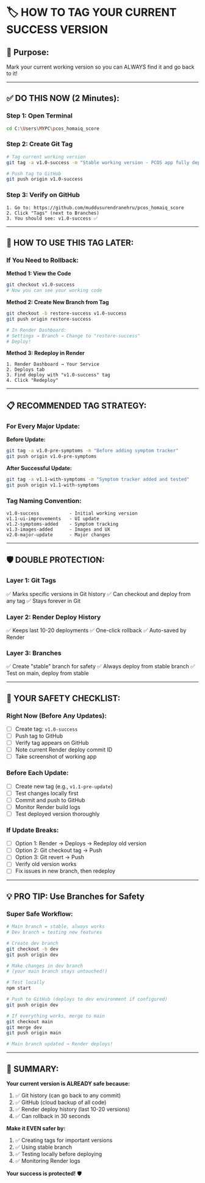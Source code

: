 # 🏷️ HOW TO TAG YOUR CURRENT SUCCESS VERSION

## 🎯 **Purpose:**
Mark your current working version so you can ALWAYS find it and go back to it!

---

## ✅ **DO THIS NOW (2 Minutes):**

### **Step 1: Open Terminal**
```bash
cd C:\Users\MYPC\pcos_homaiq_score
```

### **Step 2: Create Git Tag**
```bash
# Tag current working version
git tag -a v1.0-success -m "Stable working version - PCOS app fully deployed and tested"

# Push tag to GitHub
git push origin v1.0-success
```

### **Step 3: Verify on GitHub**
```
1. Go to: https://github.com/muddusurendranehru/pcos_homaiq_score
2. Click "Tags" (next to Branches)
3. You should see: v1.0-success ✅
```

---

## 🔄 **HOW TO USE THIS TAG LATER:**

### **If You Need to Rollback:**

**Method 1: View the Code**
```bash
git checkout v1.0-success
# Now you can see your working code
```

**Method 2: Create New Branch from Tag**
```bash
git checkout -b restore-success v1.0-success
git push origin restore-success

# In Render Dashboard:
# Settings → Branch → Change to "restore-success"
# Deploy!
```

**Method 3: Redeploy in Render**
```
1. Render Dashboard → Your Service
2. Deploys tab
3. Find deploy with "v1.0-success" tag
4. Click "Redeploy"
```

---

## 📋 **RECOMMENDED TAG STRATEGY:**

### **For Every Major Update:**

**Before Update:**
```bash
git tag -a v1.0-pre-symptoms -m "Before adding symptom tracker"
git push origin v1.0-pre-symptoms
```

**After Successful Update:**
```bash
git tag -a v1.1-with-symptoms -m "Symptom tracker added and tested"
git push origin v1.1-with-symptoms
```

### **Tag Naming Convention:**
```
v1.0-success           - Initial working version
v1.1-ui-improvements   - UI update
v1.2-symptoms-added    - Symptom tracking
v1.3-images-added      - Images and UX
v2.0-major-update      - Major changes
```

---

## 🛡️ **DOUBLE PROTECTION:**

### **Layer 1: Git Tags**
✅ Marks specific versions in Git history
✅ Can checkout and deploy from any tag
✅ Stays forever in Git

### **Layer 2: Render Deploy History**
✅ Keeps last 10-20 deployments
✅ One-click rollback
✅ Auto-saved by Render

### **Layer 3: Branches**
✅ Create "stable" branch for safety
✅ Always deploy from stable branch
✅ Test on main, deploy from stable

---

## 🎯 **YOUR SAFETY CHECKLIST:**

### **Right Now (Before Any Updates):**
- [ ] Create tag: `v1.0-success`
- [ ] Push tag to GitHub
- [ ] Verify tag appears on GitHub
- [ ] Note current Render deploy commit ID
- [ ] Take screenshot of working app

### **Before Each Update:**
- [ ] Create new tag (e.g., `v1.1-pre-update`)
- [ ] Test changes locally first
- [ ] Commit and push to GitHub
- [ ] Monitor Render build logs
- [ ] Test deployed version thoroughly

### **If Update Breaks:**
- [ ] Option 1: Render → Deploys → Redeploy old version
- [ ] Option 2: Git checkout tag → Push
- [ ] Option 3: Git revert → Push
- [ ] Verify old version works
- [ ] Fix issues in new branch, then redeploy

---

## 💡 **PRO TIP: Use Branches for Safety**

### **Super Safe Workflow:**

```bash
# Main branch = stable, always works
# Dev branch = testing new features

# Create dev branch
git checkout -b dev
git push origin dev

# Make changes in dev branch
# (your main branch stays untouched!)

# Test locally
npm start

# Push to GitHub (deploys to dev environment if configured)
git push origin dev

# If everything works, merge to main
git checkout main
git merge dev
git push origin main

# Main branch updated → Render deploys!
```

---

## 🎉 **SUMMARY:**

**Your current version is ALREADY safe because:**
1. ✅ Git history (can go back to any commit)
2. ✅ GitHub (cloud backup of all code)
3. ✅ Render deploy history (last 10-20 versions)
4. ✅ Can rollback in 30 seconds

**Make it EVEN safer by:**
1. ✅ Creating tags for important versions
2. ✅ Using stable branch
3. ✅ Testing locally before deploying
4. ✅ Monitoring Render logs

**Your success is protected!** 🛡️

